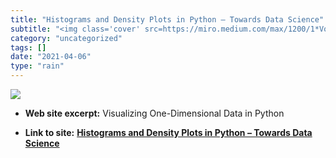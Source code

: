 ```yaml
---
title: "Histograms and Density Plots in Python – Towards Data Science"
subtitle: "<img class='cover' src=https://miro.medium.com/max/1200/1*VohoURG1d7RDmDx2DGcvmA.jpeg>"
category: "uncategorized"
tags: []
date: "2021-04-06"
type: "rain"
---
```

<img class="cover" src=https://miro.medium.com/max/1200/1*VohoURG1d7RDmDx2DGcvmA.jpeg>



* **Web site excerpt:** Visualizing One-Dimensional Data in Python

* **Link to site:** **[Histograms and Density Plots in Python – Towards Data Science](https://towardsdatascience.com/histograms-and-density-plots-in-python-f6bda88f5ac0?source=userActivityShare-d383785221d0-1534120840)**